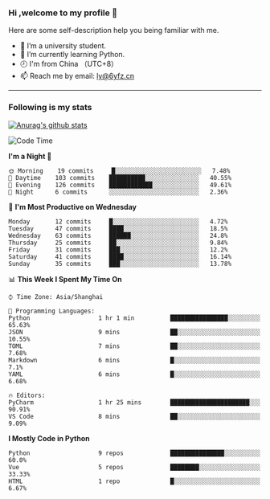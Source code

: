 ### Hi ,welcome to my profile 👋
Here are some self-description help you being familiar with me.
<!--
**liuyunfz/liuyunfz** is a ✨ _special_ ✨ repository because its `README.md` (this file) appears on your GitHub profile.
- 👯 I’m looking to collaborate on ...
- 🤔 I’m looking for help with ...
Here are some ideas to get you started:
-->
- 🏫 I’m a university student.
- 💪 I’m currently learning Python.
- 🕗 I'm from China （UTC+8）
- 📫 Reach me by email: [ly@6yfz.cn](mailto:ly@6yfz.cn)
  
---
### Following is my stats
  
[![Anurag's github stats](https://github-readme-stats.vercel.app/api?username=liuyunfz)](https://github.com/anuraghazra/github-readme-stats)
  
<!--START_SECTION:waka-->
![Code Time](http://img.shields.io/badge/Code%20Time-269%20hrs%2017%20mins-blue)

**I'm a Night 🦉** 

```text
🌞 Morning    19 commits     █░░░░░░░░░░░░░░░░░░░░░░░░   7.48% 
🌆 Daytime    103 commits    ██████████░░░░░░░░░░░░░░░   40.55% 
🌃 Evening    126 commits    ████████████░░░░░░░░░░░░░   49.61% 
🌙 Night      6 commits      ░░░░░░░░░░░░░░░░░░░░░░░░░   2.36%

```
📅 **I'm Most Productive on Wednesday** 

```text
Monday       12 commits     █░░░░░░░░░░░░░░░░░░░░░░░░   4.72% 
Tuesday      47 commits     ████░░░░░░░░░░░░░░░░░░░░░   18.5% 
Wednesday    63 commits     ██████░░░░░░░░░░░░░░░░░░░   24.8% 
Thursday     25 commits     ██░░░░░░░░░░░░░░░░░░░░░░░   9.84% 
Friday       31 commits     ███░░░░░░░░░░░░░░░░░░░░░░   12.2% 
Saturday     41 commits     ████░░░░░░░░░░░░░░░░░░░░░   16.14% 
Sunday       35 commits     ███░░░░░░░░░░░░░░░░░░░░░░   13.78%

```


📊 **This Week I Spent My Time On** 

```text
⌚︎ Time Zone: Asia/Shanghai

💬 Programming Languages: 
Python                   1 hr 1 min          ████████████████░░░░░░░░░   65.63% 
JSON                     9 mins              ██░░░░░░░░░░░░░░░░░░░░░░░   10.55% 
TOML                     7 mins              ██░░░░░░░░░░░░░░░░░░░░░░░   7.68% 
Markdown                 6 mins              █░░░░░░░░░░░░░░░░░░░░░░░░   7.1% 
YAML                     6 mins              █░░░░░░░░░░░░░░░░░░░░░░░░   6.68%

🔥 Editors: 
PyCharm                  1 hr 25 mins        ██████████████████████░░░   90.91% 
VS Code                  8 mins              ██░░░░░░░░░░░░░░░░░░░░░░░   9.09%

```

**I Mostly Code in Python** 

```text
Python                   9 repos             ███████████████░░░░░░░░░░   60.0% 
Vue                      5 repos             ████████░░░░░░░░░░░░░░░░░   33.33% 
HTML                     1 repo              █░░░░░░░░░░░░░░░░░░░░░░░░   6.67%

```



<!--END_SECTION:waka-->
